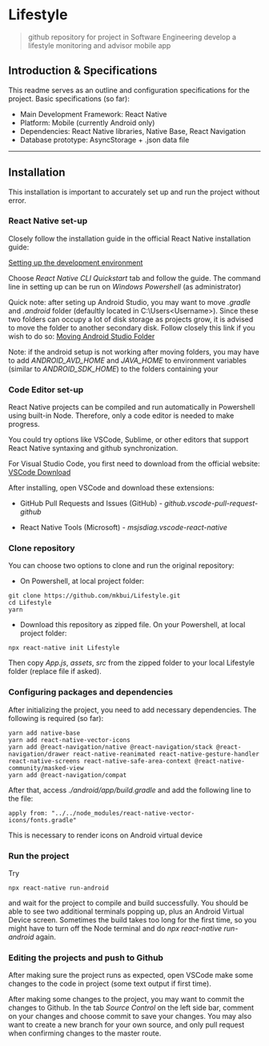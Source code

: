 # Lifestyle
> github repository for project in Software Engineering
> develop a lifestyle monitoring and advisor mobile app

## Introduction & Specifications
This readme serves as an outline and configuration specifications for the project.
Basic specifications (so far):
- Main Development Framework: React Native
- Platform: Mobile (currently Android only)
- Dependencies: React Native libraries, Native Base, React Navigation
- Database prototype: AsyncStorage + .json data file

---

## Installation
This installation is important to accurately set up and run the project without error.

### React Native set-up
Closely follow the installation guide in the official React Native installation guide: 

<a href="https://reactnative.dev/docs/environment-setup" target="_blank">Setting up the development environment</a>

Choose *React Native CLI Quickstart* tab and follow the guide. 
The command line in setting up can be run on *Windows Powershell* (as administrator)

Quick note: after seting up Android Studio, you may want to move *.gradle* and *.android* folder (defaultly located in C:\Users\<Username>).
Since these two folders can occupy a lot of disk storage as projects grow, it is advised to move the folder to another secondary disk.
Follow closely this link if you wish to do so: 
<a href="https://www.littlecpu.com/android-studio-c-drive" target="_blank">Moving Android Studio Folder</a>

Note: if the android setup is not working after moving folders, you may have to add *ANDROID_AVD_HOME* and *JAVA_HOME* to environment 
variables (similar to *ANDROID_SDK_HOME*) to the folders containing your 
### Code Editor set-up
React Native projects can be compiled and run automatically in Powershell using built-in Node. 
Therefore, only a code editor is needed to make progress.

You could try options like VSCode, Sublime, or other editors that support React Native syntaxing and github synchronization.

For Visual Studio Code, you first need to download from the official website:
<a href="https://code.visualstudio.com/Download" target="_blank">VSCode Download</a>

After installing, open VSCode and download these extensions:

- GitHub Pull Requests and Issues (GitHub) - *github.vscode-pull-request-github*

- React Native Tools (Microsoft) - *msjsdiag.vscode-react-native*

### Clone repository
You can choose two options to clone and run the original repository:

- On Powershell, at local project folder:

```
git clone https://github.com/mkbui/Lifestyle.git
cd Lifestyle
yarn
```
- Download this repository as zipped file. On your Powershell, at local project folder:
```
npx react-native init Lifestyle
```

Then copy *App.js*, *assets*, *src* from the zipped folder to your local Lifestyle folder (replace file if asked).

### Configuring packages and dependencies

After initializing the project, you need to add necessary dependencies. The following is required (so far):

```
yarn add native-base 
yarn add react-native-vector-icons
yarn add @react-navigation/native @react-navigation/stack @react-navigation/drawer react-native-reanimated react-native-gesture-handler react-native-screens react-native-safe-area-context @react-native-community/masked-view
yarn add @react-navigation/compat
```

After that, access *./android/app/build.gradle* and add the following line to the file:

```
apply from: "../../node_modules/react-native-vector-icons/fonts.gradle"
```

This is necessary to render icons on Android virtual device

### Run the project
Try 
```
npx react-native run-android 
```

and wait for the project to compile and build successfully. You should be able to see two additional terminals popping up, plus an Android
Virtual Device screen. Sometimes the build takes too long for the first time, so you might have to turn off the Node terminal and
do *npx react-native run-android* again.

### Editing the projects and push to Github
After making sure the project runs as expected, open VSCode make some changes to the code in project (some text output if first time). 

After making some changes to the project, you may want to commit the changes to Github. In the tab *Source Control* on the left side bar,
comment on your changes and choose commit to save your changes. You may also want to create a new branch for your own source, and only
pull request when confirming changes to the master route.

